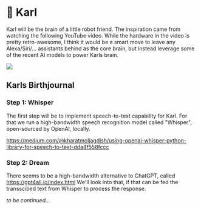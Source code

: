 # 🤖 Karl

Karl will be the brain of a little robot friend. The inspiration came from watching the following YouTube video. While the hardware in the video is pretty retro-awesome, I think it would be a smart move to leave any Alexa/Siri/... assistants behind as the core brain, but instead leverage some of the recent AI models to power Karls brain.

[<img src="https://github.com/thomasbrueggemann/karl/assets/2313087/4652a6a5-06ca-402c-850a-0f8847b60996">](https://www.youtube.com/watch?v=bO-DWWFolPw)


## Karls Birthjournal

### Step 1: Whisper

The first step will be to implement speech-to-text capability for Karl. For that we run a high-bandwidth speech recognition model called "Whisper", open-sourced by OpenAI, locally.

https://medium.com/@kharatmoljagdish/using-openai-whisper-python-library-for-speech-to-text-dda4f558fccc

### Step 2: Dream

There seems to be a high-bandwidth alternative to ChatGPT, called https://gpt4all.io/index.html We'll look into that, if that can be fed the transscibed text from Whisper to process the response.


_to be continued..._
